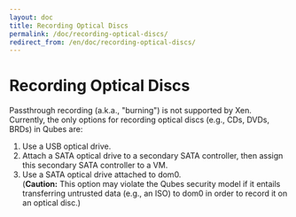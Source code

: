 ```yaml
---
layout: doc
title: Recording Optical Discs
permalink: /doc/recording-optical-discs/
redirect_from: /en/doc/recording-optical-discs/
---
```


Recording Optical Discs
=======================

Passthrough recording (a.k.a., "burning") is not supported by Xen. Currently,
the only options for recording optical discs (e.g., CDs, DVDs, BRDs) in Qubes
are:

 1. Use a USB optical drive.
 2. Attach a SATA optical drive to a secondary SATA controller, then assign this
    secondary SATA controller to a VM.
 3. Use a SATA optical drive attached to dom0.  
    (**Caution:** This option may violate the Qubes security model if it entails
    transferring untrusted data (e.g., an ISO) to dom0 in order to record it on
    an optical disc.)

